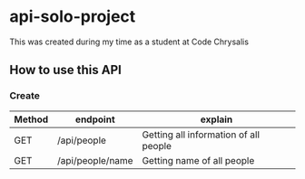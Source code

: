 # api-solo-project
This was created during my time as a student at Code Chrysalis


## How to use this API

### Create
|Method|endpoint|explain|
|---|---|---|
|GET|/api/people|Getting all information of all people|
|GET|/api/people/name|Getting name of all people|
